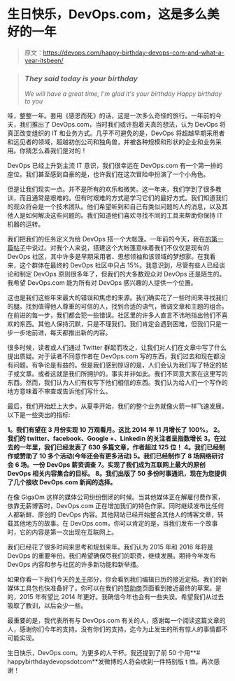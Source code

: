 # 生日快乐，DevOps.com，这是多么美好的一年

> 原文：<https://devops.com/happy-birthday-devops-com-and-what-a-year-itsbeen/>

> ### *They said today is your birthday*
> *We will have a great time,*
> *I'm glad it's your birthday*
> *Happy birthday to you*

哇，整整一年。套用《感恩而死》的话，这是一次多么奇怪的旅行。一年前的今天，我们推出了 DevOps.com，当时我们或许抱着天真的想法，认为 DevOps 将真正改变组织的 IT 和业务方式。几乎不可避免的是，DevOps 将超越早期采用者和远见者的领域，超越初创公司和独角兽，并被各种规模和形状的企业和业务采用。你猜怎么着我们是对的！

DevOps 已经上升到主流 IT 意识，我们很幸运在 DevOps.com 有一个第一排的座位。我们甚至感到自豪的是，也许我们在这次冒险中扮演了一个小角色。

但是让我们现实一点。并不是所有的欢乐和微笑。这一年来，我们学到了很多教训，而且通常是艰难的。但有时艰难的方式是学习它们的最好方式。我们知道我们的观众将会是一个技术团队。他们希望听到和自己有类似问题的人的消息，以及其他人是如何解决这些问题的。我们知道他们喜欢寻找不同的工具来帮助你保持 IT 机器的运转。

我们把我们的任务定义为给 DevOps 搭一个大帐篷。一年前的今天，我在[的第一篇帖子](https://devops.com/features/devops-com-pitches-a-big-tent/)中说过。对我个人来说，搭建这个大帐篷意味着我们不仅仅是现有的 DevOps 社区，其中许多是早期采用者、思想领袖和该领域的梦想家。在我看来，这个群体在最终的 DevOps 社区中只占 15%。我意识到，尽管有些人已经谈论和制定 DevOps 原则很多年了，但我们的大多数观众对 DevOps 还是陌生的。我希望 DevOps.com 能为所有对 DevOps 感兴趣的人提供一个位置。

这也是我们这些年来最大的错误和焦虑的来源。我们确实花了一些时间来寻找我们的腿。找到值得他人尊重的可信的人，找到合适的语气，微调文章和主题的组合。在前进的每一步，我们都会犯一些错误。社区里的许多人直言不讳地指出他们不喜欢的东西。其他人保持沉默，只是不理我们。我们肯定会遇到困难，但我们只是一步一步地前进，每天都推出新的内容。

很多时候，读者或人们通过 Twitter 群起而攻之，让我们对人们在文章中写了什么提出质疑。对于读者不同意作者在 DevOps.com 写的东西，我们过去和现在都没有问题。有争论是有益的。但是我们感到惊讶的是，人们会认为我们写了特定的帖子或文章。或者这就是我们所拥护的。事实并非如此。我们不同意大家在这里写的东西。然而，我们认为人们有权写下他们相信的东西。我们认为给人们一个写作的地方意味着不审查或告诉他们写什么。

最后，我们开始赶上大步。从夏季开始，我们的整个业务就像火箭一样飞速发展。以下是一些突出的指标:

**1。我们有望在 3 月份实现 10 万观看月。这比 2014 年 11 月增长了 100%。**
**2。我们的 twitter、facebook、Google +、Linkedin 的关注者呈指数增长**
**3。在过去的一年里，我们已经发表了 630 多篇文章，作者超过 125 位！**
**4。我们已经制作或赞助了 10 多个活动(今年还会有更多活动)**
**5。我们已经制作了 8 场网络研讨会**
**6 场。一份 DevOps 薪资调查**
**7。实现了我们成为互联网上最大的原创 DevOps 相关内容集合的目标。**
**8。我们出版了 50 多份时事通讯，现在为您提供了几个接收 DevOps.com 新闻的选择。**

在像 GigaOm 这样的媒体公司纷纷倒闭的时候。当其他媒体正在解雇付费作家，依靠无薪博客时，DevOps.com 正在增加我们的特色作家。同时继续发布比任何人都新鲜、原创的 DevOps 内容。其他网站已经开始整合其他人的博客文章，转载其他地方的故事。在 DevOps.com，你可以肯定的是，当我们发布一个故事时，它的内容是第一次出现在互联网上。

我们已经花了很多时间来思考和规划来年。我们认为 2015 年和 2016 年将是 DevOps 的重要年份。我们希望确保尽我们的职责，继续发展。期待今年发布 DevOps 内容和参与社区的许多新功能和新举措。

如果你看一下我们今天的[关于](https://devops.com/about/ "About DevOps.com")部分，你会看到我们编辑日历的接近定稿。我们的新媒体工具包也快准备好了。你可以在我们的[赞助商](https://devops.com/about/sponsor/ "DevOps.com Sponsor Info")页面看到接近最终的草案。是的，2015 年有望比 2014 年更好。我确信今年也会有一些失误。希望我们从过去吸取了教训，以后会少一些。

最重要的是，我代表所有与 DevOps.com 有关的人，感谢每一个阅读这篇文章的人，感谢你们今年的支持。没有你们的支持，迄今为止发生的所有惊人的事情都不可能实现。

生日快乐，DevOps.com。为更多的人干杯。我还提到了前 50 个用**# happybirthdaydevopsdotcom**发微博的人将会收到一件特别版 t 恤。再次感谢！